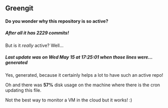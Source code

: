 ## Greengit

#### Do you wonder why this repository is so active?

##### After all it has 2229 commits!

But is it *really* active? Well...

##### Last update was on Wed May 15 at 17:25:01 when those lines were... generated

Yes, generated, because it certainly helps a lot to have such an active repo!

Oh and there was **57%** disk usage on the machine
where there is the cron updating this file.

Not the best way to monitor a VM in the cloud but it works! :)
